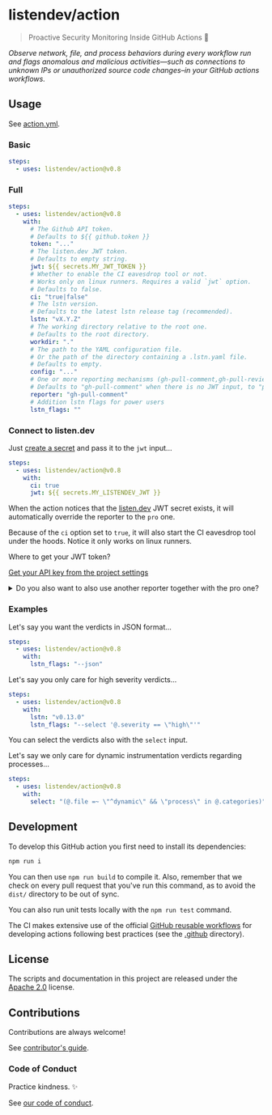 # listendev/action

> Proactive Security Monitoring Inside GitHub Actions 🐬

_Observe network, file, and process behaviors during every workflow run and flags anomalous and malicious activities—such as connections to unknown IPs or unauthorized source code changes–in your GitHub actions workflows._

## Usage

See [action.yml](action.yml).

### Basic

```yaml
steps:
  - uses: listendev/action@v0.8
```

### Full

```yaml
steps:
  - uses: listendev/action@v0.8
    with:
      # The Github API token.
      # Defaults to ${{ github.token }}
      token: "..."
      # The listen.dev JWT token.
      # Defaults to empty string.
      jwt: ${{ secrets.MY_JWT_TOKEN }}
      # Whether to enable the CI eavesdrop tool or not.
      # Works only on linux runners. Requires a valid `jwt` option.
      # Defaults to false.
      ci: "true|false"
      # The lstn version.
      # Defaults to the latest lstn release tag (recommended).
      lstn: "vX.Y.Z"
      # The working directory relative to the root one.
      # Defaults to the root directory.
      workdir: "."
      # The path to the YAML configuration file.
      # Or the path of the directory containing a .lstn.yaml file.
      # Defaults to empty.
      config: "..."
      # One or more reporting mechanisms (gh-pull-comment,gh-pull-review,gh-pull-check,pro)
      # Defaults to "gh-pull-comment" when there is no JWT input, to "pro" otherwise.
      reporter: "gh-pull-comment"
      # Addition lstn flags for power users
      lstn_flags: ""
```

### Connect to listen.dev

Just [create a secret](https://docs.github.com/en/actions/security-guides/using-secrets-in-github-actions) and pass it to the `jwt` input...

```yaml
steps:
  - uses: listendev/action@v0.8
    with:
      ci: true
      jwt: ${{ secrets.MY_LISTENDEV_JWT }}
```

When the action notices that the [listen.dev](https://listen.dev) JWT secret exists, it will automatically override the reporter to the `pro` one.

Because of the `ci` option set to `true`, it will also start the CI eavesdrop tool under the hoods. Notice it only works on linux runners.

Where to get your JWT token?

[Get your API key from the project settings](https://docs.listen.dev/workflows/generate-api-token)
<details>
<summary>Do you also want to also use another reporter together with the pro one?</summary>

```yaml
steps:
  - uses: listendev/action@v0.8
    with:
      jwt: ${{ secrets.MY_JWT }}
      lstn_flags: "--reporter gh-pull-comment"
```
</details>

### Examples

Let's say you want the verdicts in JSON format...

```yaml
steps:
  - uses: listendev/action@v0.8
    with:
      lstn_flags: "--json"
```

Let's say you only care for high severity verdicts...

```yaml
steps:
  - uses: listendev/action@v0.8
    with:
      lstn: "v0.13.0"
      lstn_flags: "--select '@.severity == \"high\"'"
```

You can select the verdicts also with the `select` input.

Let's say we only care for dynamic instrumentation verdicts regarding processes...

```yaml
steps:
  - uses: listendev/action@v0.8
    with:
      select: "(@.file =~ \"^dynamic\" && \"process\" in @.categories)"
```

## Development

To develop this GitHub action you first need to install its dependencies:

```bash
npm run i
```

You can then use `npm run build` to compile it. Also, remember that we check on every pull request that you've run this command, as to avoid the `dist/` directory to be out of sync.

You can also run unit tests locally with the `npm run test` command.

The CI makes extensive use of the official [GitHub reusable workflows](https://github.com/actions/reusable-workflows) for developing actions following best practices (see the [.github](./.github) directory).

## License

The scripts and documentation in this project are released under the [Apache 2.0](LICENSE) license.

## Contributions

Contributions are always welcome!

See [contributor's guide](.github/CONTRIBUTING.md).

### Code of Conduct

Practice kindness. ✨

See [our code of conduct](https://github.com/listendev/.github/blob/main/CODE_OF_CONDUCT.md).
